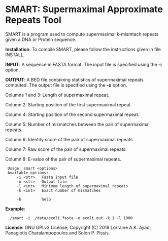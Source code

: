 SMART: Supermaximal Approximate Repeats Tool
===

SMART is a program used to compute supermaximal k-mismtach repeats given a DNA or Protein sequence.

<b>Installation</b>: To compile SMART, please follow the instructions given in file INSTALL.

<b>INPUT</b>: A sequence in FASTA format. The input file is specified using the <b>-i</b> option.

<b>OUTPUT</b>: A BED file containing statistics of supermaximal repeats computed. The output file is specified using the <b>-o</b> option.

Columns 1 and 3: Length of supermaximal repeat. 

Column 2: Starting position of the first supermaximal repeat.

Column 4: Starting position of the second supermaximal repeat.

Column 5: Number of mismatches between the pair of supermaximal repeats.

Column 6: Identity score of the pair of supermaximal repeats.

Column 7: Raw score of the pair of supermaximal repeats.

Column 8: E-value of the pair of supermaximal repeats.

```
 Usage: smart <options>
 Available options:
	 -i <str>   Fasta input file
	 -o <str>   Output file
	 -l <int>   Minimum length of supermaximal repeats
	 -k <int>   Exact number of mismatches

	 -h         help
```
<b>Example</b>:

```
 ./smart -i ./data/ecoli.fasta -o ecoli.out -k 1 -l 1000
```
<b>License</b>: GNU GPLv3 License; Copyright (C) 2019 Lorraine A.K. Ayad, Panagiotis Charalampopoulos and Solon P. Pissis.
